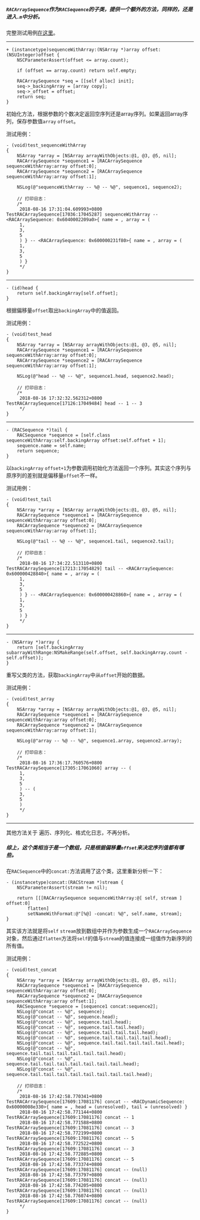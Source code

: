 ##### `RACArraySequence`作为`RACSequence`的子类，提供一个额外的方法，同样的，还是进入`.m`中分析。

完整测试用例[在这里](https://github.com/jianghui1/TestRACArraySequence)。

***

    + (instancetype)sequenceWithArray:(NSArray *)array offset:(NSUInteger)offset {
    	NSCParameterAssert(offset <= array.count);
    
    	if (offset == array.count) return self.empty;
    
    	RACArraySequence *seq = [[self alloc] init];
    	seq->_backingArray = [array copy];
    	seq->_offset = offset;
    	return seq;
    }
初始化方法，根据参数的个数决定返回空序列还是array序列。如果返回array序列，保存参数值`array` `offset`。

测试用例：

    - (void)test_sequenceWithArray
    {
        NSArray *array = [NSArray arrayWithObjects:@1, @3, @5, nil];
        RACArraySequence *sequence1 = [RACArraySequence sequenceWithArray:array offset:0];
        RACArraySequence *sequence2 = [RACArraySequence sequenceWithArray:array offset:1];
        
        NSLog(@"sequenceWithArray -- %@ -- %@", sequence1, sequence2);
        
        // 打印日志：
        /*
         2018-08-16 17:31:04.609993+0800 TestRACArraySequence[17036:17045287] sequenceWithArray -- <RACArraySequence: 0x6040002209a0>{ name = , array = (
         1,
         3,
         5
         ) } -- <RACArraySequence: 0x600000231f80>{ name = , array = (
         1,
         3,
         5
         ) }
         */
    }
***

    - (id)head {
    	return self.backingArray[self.offset];
    }
根据偏移量`offset`取出`backingArray`中的值返回。

测试用例：

    - (void)test_head
    {
        NSArray *array = [NSArray arrayWithObjects:@1, @3, @5, nil];
        RACArraySequence *sequence1 = [RACArraySequence sequenceWithArray:array offset:0];
        RACArraySequence *sequence2 = [RACArraySequence sequenceWithArray:array offset:1];
        
        NSLog(@"head -- %@ -- %@", sequence1.head, sequence2.head);
        
        // 打印日志：
        /*
         2018-08-16 17:32:32.562312+0800 TestRACArraySequence[17126:17049484] head -- 1 -- 3
         */
    }
***
    - (RACSequence *)tail {
    	RACSequence *sequence = [self.class sequenceWithArray:self.backingArray offset:self.offset + 1];
    	sequence.name = self.name;
    	return sequence;
    }
以`backingArray` `offset+1`为参数调用初始化方法返回一个序列。其实这个序列与原序列的差别就是偏移量`offset`不一样。

测试用例：

    - (void)test_tail
    {
        NSArray *array = [NSArray arrayWithObjects:@1, @3, @5, nil];
        RACArraySequence *sequence1 = [RACArraySequence sequenceWithArray:array offset:0];
        RACArraySequence *sequence2 = [RACArraySequence sequenceWithArray:array offset:1];
        
        NSLog(@"tail -- %@ -- %@", sequence1.tail, sequence2.tail);
        
        // 打印日志：
        /*
         2018-08-16 17:34:22.513110+0800 TestRACArraySequence[17213:17054829] tail -- <RACArraySequence: 0x600000428840>{ name = , array = (
         1,
         3,
         5
         ) } -- <RACArraySequence: 0x600000428860>{ name = , array = (
         1,
         3,
         5
         ) }
         */
    }
***

    - (NSArray *)array {
    	return [self.backingArray subarrayWithRange:NSMakeRange(self.offset, self.backingArray.count - self.offset)];
    }
重写父类的方法，获取`backingArray`中从`offset`开始的数据。

测试用例：

    - (void)test_array
    {
        NSArray *array = [NSArray arrayWithObjects:@1, @3, @5, nil];
        RACArraySequence *sequence1 = [RACArraySequence sequenceWithArray:array offset:0];
        RACArraySequence *sequence2 = [RACArraySequence sequenceWithArray:array offset:1];
        
        NSLog(@"array -- %@ -- %@", sequence1.array, sequence2.array);
        
        // 打印日志：
        /*
         2018-08-16 17:36:17.760576+0800 TestRACArraySequence[17305:17061060] array -- (
         1,
         3,
         5
         ) -- (
         3,
         5
         )
         */
    }
***
其他方法关于 遍历、序列化、格式化日志，不再分析。

##### 综上，这个类相当于是一个数组，只是根据偏移量`offset`来决定序列值都有哪些。

在`RACSequence`中的`concat:`方法调用了这个类，这里重新分析一下：

    - (instancetype)concat:(RACStream *)stream {
    	NSCParameterAssert(stream != nil);
    
    	return [[[RACArraySequence sequenceWithArray:@[ self, stream ] offset:0]
    		flatten]
    		setNameWithFormat:@"[%@] -concat: %@", self.name, stream];
    }
其实该方法就是将`self` `stream`放到数组中并作为参数生成一个`RACArraySequence`对象，然后通过`flatten`方法将`self`的值与`stream`的值连接成一组值作为新序列的所有值。

测试用例：

    - (void)test_concat
    {
        NSArray *array = [NSArray arrayWithObjects:@1, @3, @5, nil];
        RACArraySequence *sequence1 = [RACArraySequence sequenceWithArray:array offset:0];
        RACArraySequence *sequence2 = [RACArraySequence sequenceWithArray:array offset:1];
        RACSequence *sequence = [sequence1 concat:sequence2];
        NSLog(@"concat -- %@", sequence);
        NSLog(@"concat -- %@", sequence.head);
        NSLog(@"concat -- %@", sequence.tail.head);
        NSLog(@"concat -- %@", sequence.tail.tail.head);
        NSLog(@"concat -- %@", sequence.tail.tail.tail.head);
        NSLog(@"concat -- %@", sequence.tail.tail.tail.tail.head);
        NSLog(@"concat -- %@", sequence.tail.tail.tail.tail.tail.head);
        NSLog(@"concat -- %@", sequence.tail.tail.tail.tail.tail.tail.head);
        NSLog(@"concat -- %@", sequence.tail.tail.tail.tail.tail.tail.tail.head);
        NSLog(@"concat -- %@", sequence.tail.tail.tail.tail.tail.tail.tail.tail.head);
        
        // 打印日志：
        /*
         2018-08-16 17:42:58.770341+0800 TestRACArraySequence[17609:17081176] concat -- <RACDynamicSequence: 0x60000008e330>{ name = , head = (unresolved), tail = (unresolved) }
         2018-08-16 17:42:58.771144+0800 TestRACArraySequence[17609:17081176] concat -- 1
         2018-08-16 17:42:58.771588+0800 TestRACArraySequence[17609:17081176] concat -- 3
         2018-08-16 17:42:58.772199+0800 TestRACArraySequence[17609:17081176] concat -- 5
         2018-08-16 17:42:58.772522+0800 TestRACArraySequence[17609:17081176] concat -- 3
         2018-08-16 17:42:58.772885+0800 TestRACArraySequence[17609:17081176] concat -- 5
         2018-08-16 17:42:58.773374+0800 TestRACArraySequence[17609:17081176] concat -- (null)
         2018-08-16 17:42:58.773797+0800 TestRACArraySequence[17609:17081176] concat -- (null)
         2018-08-16 17:42:58.774205+0800 TestRACArraySequence[17609:17081176] concat -- (null)
         2018-08-16 17:42:58.776074+0800 TestRACArraySequence[17609:17081176] concat -- (null)
         */
    }
